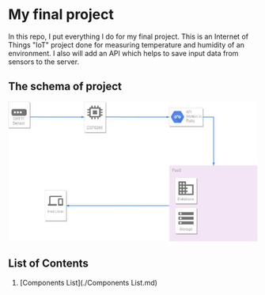 # My final project 

In this repo, I put everything I do for my final project. This is an Internet of Things "IoT" project done for measuring temperature and humidity of an environment. 
I also will add an API which helps to save input data from sensors to the server. 

## The schema of project 

![Schema of project](./Schema.jpg)

## List of Contents 

1. [Components List](./Components List.md)